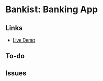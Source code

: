 # Bankist: Banking App

## Links

-   [Live Demo](https://agg-geek.github.io/bankist-banking-app/)

## To-do

## Issues

